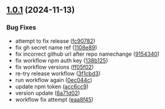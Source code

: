 ## [1.0.1](https://github.com/kgarrity22/country-codes-and-flags/compare/v1.0.0...v1.0.1) (2024-11-13)


### Bug Fixes

* attempt to fix release ([fc90782](https://github.com/kgarrity22/country-codes-and-flags/commit/fc90782707f6644147102b9dd79f3bac789e820a))
* fix gh secret name ref ([1108e89](https://github.com/kgarrity22/country-codes-and-flags/commit/1108e89fd06b6437d31c5d7fa4d5fdb1eb422ee5))
* fix incorrect github url after repo namechange ([9154340](https://github.com/kgarrity22/country-codes-and-flags/commit/9154340304ab019a0a4b0b9c5c4f01a7d72c98d9))
* fix workflow npm auth key ([138b125](https://github.com/kgarrity22/country-codes-and-flags/commit/138b12552af7dd684c34c29339c3ed1f5fa622c0))
* fix workflow versions ([ff05f02](https://github.com/kgarrity22/country-codes-and-flags/commit/ff05f023f6ef829c6231ec98fe786e03c05b747b))
* re-try release workflow ([3f1cbd3](https://github.com/kgarrity22/country-codes-and-flags/commit/3f1cbd3b41baa9582c43861e527ff10041c0c2d7))
* run workflow again ([0ec044c](https://github.com/kgarrity22/country-codes-and-flags/commit/0ec044cbb8a3dfe9dd9e1f8b73a0101abdba99d2))
* update npm token ([acc6cc9](https://github.com/kgarrity22/country-codes-and-flags/commit/acc6cc93fe5d6ac39f8215b322aa22735d692ff1))
* version update ([6a71d02](https://github.com/kgarrity22/country-codes-and-flags/commit/6a71d0277de6582851661d1985b8fc7502f1ba34))
* workflow fix attempt ([eaa8f45](https://github.com/kgarrity22/country-codes-and-flags/commit/eaa8f45321c124288f111487deae98f5affa7a45))
